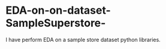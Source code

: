 # EDA-on-on-dataset-SampleSuperstore-
I have perform EDA on a sample store dataset  python libraries.
